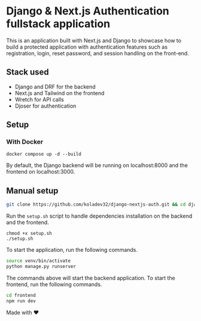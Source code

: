 # Django & Next.js Authentication fullstack application

This is an application built with Next.js and Django to showcase how to build a protected application with authentication features such as registration, login, reset password, and session handling on the front-end. 


## Stack used
- Django and DRF for the backend
- Next.js and Tailwind on the frontend
- Wretch for API calls
- Djoser for authentication

## Setup

### With Docker

```shell
docker compose up -d --build
```

By default, the Django backend will be running on localhost:8000 and the frontend on localhost:3000. 

## Manual setup

```bash
git clone https://github.com/koladev32/django-nextjs-auth.git && cd django-nextjs-auth
```

Run the `setup.sh` script to handle dependencies installation on the backend and the frontend. 

```shell
chmod +x setup.sh
./setup.sh
```

To start the application, run the following commands. 

```bash
source venv/bin/activate
python manage.py runserver
```

The commands above will start the backend application. To start the frontend, run the following commands. 

```bash
cd frontend
npm run dev
```

Made with ❤️
